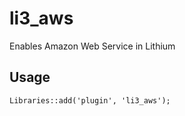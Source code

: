 # li3_aws

Enables  Amazon Web Service in Lithium

## Usage

    Libraries::add('plugin', 'li3_aws');
